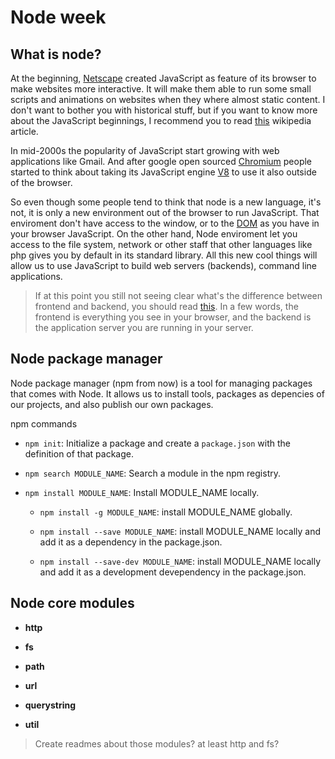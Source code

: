 # Node week

## What is node?

At the beginning, [Netscape](https://en.wikipedia.org/wiki/Netscape) created JavaScript as feature of its browser to make websites more interactive. It will make them able to run some small scripts and animations on websites when they where almost static content. I don't want to bother you with historical stuff, but if you want to know more about the JavaScript beginnings, I recommend you to read [this](https://en.wikipedia.org/wiki/JavaScript#Beginnings_at_Netscape) wikipedia article.

In mid-2000s the popularity of JavaScript start growing with web applications like Gmail. And after google open sourced [Chromium](https://en.wikipedia.org/wiki/Chromium_%28web_browser%29) people started to think about taking its JavaScript engine [V8](https://en.wikipedia.org/wiki/V8_%28JavaScript_engine%29) to use it also outside of the browser.

So even though some people tend to think that node is a new language, it's not, it is only a new environment out of the browser to run JavaScript. That enviroment don't have access to the window, or to the [DOM](https://en.wikipedia.org/wiki/Document_Object_Model) as you have in your browser JavaScript. On the other hand, Node enviroment let you access to the file system, network or other staff that other languages like php gives you by default in its standard library. All this new cool things will allow us to use JavaScript to build web servers (backends), command line applications.

> If at this point you still not seeing clear what's the difference between frontend and backend, you should read [this](https://en.wikipedia.org/wiki/Front_and_back_ends). In a few words, the frontend is everything you see in your browser, and the backend is the application server you are running in your server.

## Node package manager

Node package manager \(npm from now\) is a tool for managing packages that comes with Node. It allows us to install tools, packages as depencies of our projects, and also publish our own packages.

npm commands

* `npm init`: Initialize a package and create a `package.json` with the definition of that package. 

* `npm search MODULE_NAME`: Search a module in the npm registry.

* `npm install MODULE_NAME`: Install MODULE\_NAME locally.

  * `npm install -g MODULE_NAME`: install MODULE\_NAME globally.

  * `npm install --save MODULE_NAME`: install MODULE\_NAME locally and add it as a dependency in the package.json.

  * `npm install --save-dev MODULE_NAME`: install MODULE\_NAME locally and add it as a development devependency in the package.json.

## Node core modules

* **http**

* **fs**

* **path**

* **url**

* **querystring**

* **util**

> Create readmes about those modules? at least http and fs?

